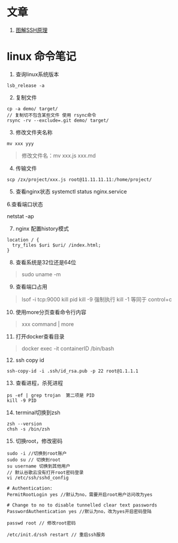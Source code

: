 
# 文章

1. [图解SSH原理](https://www.jianshu.com/p/33461b619d53)

# linux 命令笔记

1. 查询linux系统版本

```
lsb_release -a
```

2. 复制文件

```
cp -a demo/ target/
// 复制切不包含某些文件 使用 rsync命令
rsync -rv --exclude=.git demo/ target/

```

3. 修改文件夹名称

```
mv xxx yyy
```
> 修改文件名：mv xxx.js xxx.md


4. 传输文件

```
scp /zx/project/xxx.js root@11.11.11.11:/home/project/
```

5. 查看nginx状态
systemctl status nginx.service

6.查看端口状态

netstat -ap

7. nginx 配置history模式

```
location / {
  try_files $uri $uri/ /index.html;
}
```

8. 查看系统是32位还是64位

> sudo uname -m

9. 查看端口占用

>  lsof -i tcp:9000
>  kill pid
>  kill -9 强制执行
>  kill -1 等同于 control+c

10. 使用more分页查看命令行内容

> xxx command | more

11. 打开docker查看目录

> docker exec -it containerID /bin/bash

12. ssh copy id

```
ssh-copy-id -i .ssh/id_rsa.pub -p 22 root@1.1.1.1
```

13. 查看进程，杀死进程

```
ps -ef | grep trojan  第二项是 PID
kill -9 PID
```

14. terminal切换到zsh

```
zsh --version
chsh -s /bin/zsh
```

15. 切换root，修改密码

```
sudo -i //切换到root账户
sudo su // 切换到root
su username 切换到其他用户
// 默认谷歌云没有打开root密码登录
vi /etc/ssh/sshd_config

# Authentication:
PermitRootLogin yes //默认为no，需要开启root用户访问改为yes

# Change to no to disable tunnelled clear text passwords
PasswordAuthentication yes //默认为no，改为yes开启密码登陆

passwd root // 修改root密码

/etc/init.d/ssh restart // 重启ssh服务
```

